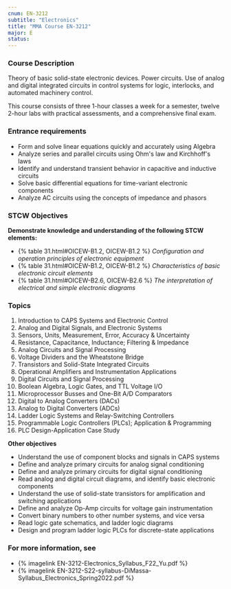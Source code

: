 ```yaml
---
cnum: EN-3212
subtitle: "Electronics"
title: "MMA Course EN-3212"
major: E
status: 
---
```


### Course Description

Theory of basic solid-state electronic devices. Power circuits. Use of analog and digital integrated circuits in control systems for logic, interlocks, and automated machinery control. 

This course consists of three 1-hour classes a week for a semester, twelve 2-hour labs  with practical assessments, and a comprehensive final exam.

### Entrance requirements

* Form and solve linear equations quickly and accurately using Algebra
* Analyze series and parallel circuits using Ohm's law and Kirchhoff's laws
* Identify and understand transient behavior in capacitive and inductive circuits
* Solve basic differential equations for time-variant electronic components
* Analyze AC circuits using the concepts of impedance and phasors


### STCW Objectives

**Demonstrate knowledge and understanding of the following STCW elements:**

* {% table 31.html#OICEW-B1.2, OICEW-B1.2 %} *Configuration and operation principles of electronic equipment*
* {% table 31.html#OICEW-B1.2, OICEW-B1.2 %} *Characteristics of basic electronic circuit elements*
* {% table 31.html#OICEW-B2.6, OICEW-B2.6 %} *The interpretation of electrical and simple electronic diagrams*


### Topics

1. Introduction to CAPS Systems and Electronic Control
2. Analog and Digital Signals, and Electronic Systems
3. Sensors, Units, Measurement, Error, Accuracy & Uncertainty
4. Resistance, Capacitance, Inductance; Filtering & Impedance
5. Analog Circuits and Signal Processing
6. Voltage Dividers and the Wheatstone Bridge
7. Transistors and Solid-State Integrated Circuits
8. Operational Amplifiers and Instrumentation Applications
9. Digital Circuits and Signal Processing
10. Boolean Algebra, Logic Gates, and TTL Voltage I/O
11. Microprocessor Busses and One-Bit A/D Comparators
12. Digital to Analog Converters (DACs)
13. Analog to Digital Converters (ADCs)
14. Ladder Logic Systems and Relay-Switching Controllers
15. Programmable Logic Controllers (PLCs); Application & Programming
16. PLC Design-Application Case Study



**Other objectives**


* Understand the use of component blocks and signals in CAPS systems
* Define and analyze primary circuits for analog signal conditioning
* Define and analyze primary circuits for digital signal conditioning
* Read analog and digital circuit diagrams, and identify basic electronic components
* Understand the use of solid-state transistors for amplification and switching applications
* Define and analyze Op-Amp circuits for voltage gain instrumentation
* Convert binary numbers to other number systems, and vice versa
* Read logic gate schematics, and ladder logic diagrams
* Design and program ladder logic PLCs for discrete-state applications


### For more information, see 

* {% imagelink EN-3212-Electronics_Syllabus_F22_Yu.pdf %} 
* {% imagelink EN-3212-S22-syllabus-DiMassa-Syllabus_Electronics_Spring2022.pdf %} 



